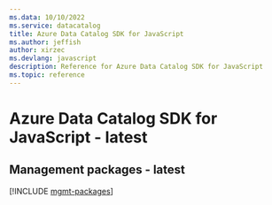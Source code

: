 ```yaml
---
ms.data: 10/10/2022
ms.service: datacatalog
title: Azure Data Catalog SDK for JavaScript
ms.author: jeffish
author: xirzec
ms.devlang: javascript
description: Reference for Azure Data Catalog SDK for JavaScript
ms.topic: reference
---
```

# Azure Data Catalog SDK for JavaScript - latest

## Management packages - latest
[!INCLUDE [mgmt-packages](data-catalog-mgmt-index.md)]